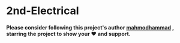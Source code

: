 # 2nd-Electrical
#### Please consider following this project's author [mahmodhammad](https://github.com/mahmodHammad) , starring the project to show your ❤️ and support.
